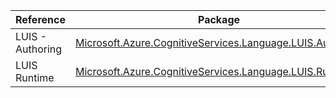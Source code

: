| Reference | Package | Source |
|---|---|---|
|LUIS - Authoring|[Microsoft.Azure.CognitiveServices.Language.LUIS.Authoring](https://www.nuget.org/packages/Microsoft.Azure.CognitiveServices.Language.LUIS.Authoring)|[Github](https://github.com/Azure/azure-sdk-for-net/blob/main/sdk/cognitiveservices/Language.LUIS.Authoring)|
|LUIS Runtime|[Microsoft.Azure.CognitiveServices.Language.LUIS.Runtime](https://www.nuget.org/packages/Microsoft.Azure.CognitiveServices.Language.LUIS.Runtime)|[Github](https://github.com/Azure/azure-sdk-for-net)|
